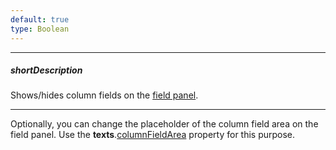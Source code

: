 ```yaml
---
default: true
type: Boolean
---
```

---
##### shortDescription
Shows/hides column fields on the [field panel](/concepts/05%20Widgets/PivotGrid/010%20Visual%20Elements/15%20Field%20Panel.md '/Documentation/Guide/Widgets/PivotGrid/Visual_Elements/#Field_Panel').

---
Optionally, you can change the placeholder of the column field area on the field panel. Use the **texts**.[columnFieldArea](/api-reference/10%20UI%20Widgets/dxPivotGrid/1%20Configuration/fieldPanel/texts/columnFieldArea.md '/Documentation/ApiReference/UI_Widgets/dxPivotGrid/Configuration/fieldPanel/texts/#columnFieldArea') property for this purpose.